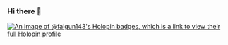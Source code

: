 ### Hi there 👋

<!--
**falgun143/falgun143** is a ✨ _special_ ✨ repository because its `README.md` (this file) appears on your GitHub profile.

Here are some ideas to get you started:

- 🔭 I’m currently working on ...
- 🌱 I’m currently learning ...
- 👯 I’m looking to collaborate on ...
- 🤔 I’m looking for help with ...
- 💬 Ask me about ...
- 📫 How to reach me: ...
- 😄 Pronouns: ...
- ⚡ Fun fact: ...
-->
[![An image of @falgun143's Holopin badges, which is a link to view their full Holopin profile](https://holopin.me/falgun143)](https://holopin.io/@falgun143)
